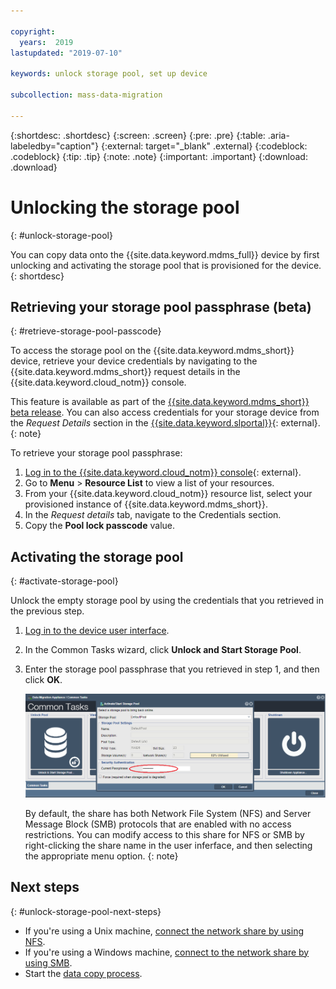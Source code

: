 ```yaml
---

copyright:
  years:  2019
lastupdated: "2019-07-10"

keywords: unlock storage pool, set up device

subcollection: mass-data-migration

---
```


{:shortdesc: .shortdesc}
{:screen: .screen}
{:pre: .pre}
{:table: .aria-labeledby="caption"}
{:external: target="_blank" .external}
{:codeblock: .codeblock}
{:tip: .tip}
{:note: .note}
{:important: .important}
{:download: .download}

# Unlocking the storage pool
{: #unlock-storage-pool}

You can copy data onto the {{site.data.keyword.mdms_full}} device by first unlocking and activating the storage pool that is provisioned for the device.
{: shortdesc}

## Retrieving your storage pool passphrase (beta)
{: #retrieve-storage-pool-passcode}

To access the storage pool on the {{site.data.keyword.mdms_short}} device, retrieve your device credentials by navigating to the {{site.data.keyword.mdms_short}} request details in the {{site.data.keyword.cloud_notm}} console.

This feature is available as part of the [{{site.data.keyword.mdms_short}} beta release](/docs/infrastructure/mass-data-migration?topic=mass-data-migration-beta). You can also access credentials for your storage device from the _Request Details_ section in the [{{site.data.keyword.slportal}}](https://control.softlayer.com/storage/mdms){: external}.
{: note}

To retrieve your storage pool passphrase:

1. [Log in to the {{site.data.keyword.cloud_notm}} console](https://{DomainName}/){: external}.
2. Go to **Menu** &gt; **Resource List** to view a list of your resources.
3. From your {{site.data.keyword.cloud_notm}} resource list, select your provisioned instance of {{site.data.keyword.mdms_short}}.
4. In the _Request details_ tab, navigate to the Credentials section.
5. Copy the **Pool lock passcode** value.

## Activating the storage pool
{: #activate-storage-pool}

Unlock the empty storage pool by using the credentials that you retrieved in the previous step.

1. [Log in to the device user interface](/docs/infrastructure/mass-data-migration?topic=mass-data-migration-access-ui#log-in-ui).
2. In the Common Tasks wizard, click **Unlock and Start Storage Pool**.
3. Enter the storage pool passphrase that you retrieved in step 1, and then click **OK**.
      
   ![Activate storage pool](/images/StartStoragePool.png)

   By default, the share has both Network File System (NFS) and Server Message Block (SMB) protocols that are enabled with no access restrictions. You can modify access to this share for NFS or SMB by right-clicking the share name in the user inferface, and then selecting the appropriate menu option.
   {: note}

## Next steps
{: #unlock-storage-pool-next-steps}

- If you're using a Unix machine, [connect the network share by using NFS](/docs/infrastructure/mass-data-migration?topic=mass-data-migration-connect-nfs-share).
- If you're using a Windows machine, [connect to the network share by using SMB](/docs/infrastructure/mass-data-migration?topic=mass-data-migration-connect-smb-share).
- Start the [data copy process](/docs/infrastructure/mass-data-migration?topic=mass-data-migration-data-copy).